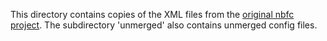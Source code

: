 This directory contains copies of the XML files from the [original nbfc project](https://github.com/hirschmann/nbfc).
The subdirectory 'unmerged' also contains unmerged config files.
